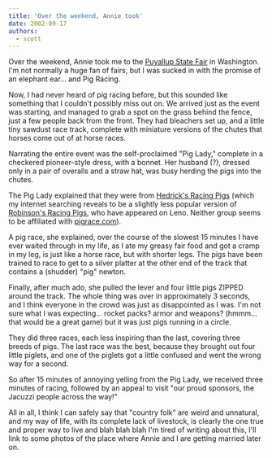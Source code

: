 ```yaml
---
title: 'Over the weekend, Annie took'
date: 2002-09-17
authors:
  - scott
---
```


Over the weekend, Annie took me to the [Puyallup State Fair](http://www.thefair.com/) in Washington. I'm not normally a huge fan of fairs, but I was sucked in with the promise of an elephant ear... and Pig Racing.

Now, I had never heard of pig racing before, but this sounded like something that I couldn't possibly miss out on. We arrived just as the event was starting, and managed to grab a spot on the grass behind the fence, just a few people back from the front. They had bleachers set up, and a little tiny sawdust race track, complete with miniature versions of the chutes that horses come out of at horse races.

Narrating the entire event was the self-proclaimed "Pig Lady," complete in a checkered pioneer-style dress, with a bonnet. Her husband (?), dressed only in a pair of overalls and a straw hat, was busy herding the pigs into the chutes.

The Pig Lady explained that they were from [Hedrick's Racing Pigs](http://www.hedricks.com/pr.htm) (which my internet searching reveals to be a slightly less popular version of [Robinson's Racing Pigs](http://www.robinsonsracingpigs.com/), who have appeared on Leno. Neither group seems to be affiliated with [pigrace.com](http://www.pigrace.com/)).

A pig race, she explained, over the course of the slowest 15 minutes I have ever waited through in my life, as I ate my greasy fair food and got a cramp in my leg, is just like a horse race, but with shorter legs. The pigs have been trained to race to get to a silver platter at the other end of the track that contains a (shudder) "pig" newton.

Finally, after much ado, she pulled the lever and four little pigs ZIPPED around the track. The whole thing was over in approximately 3 seconds, and I think everyone in the crowd was just as disappointed as I was. I'm not sure what I was expecting... rocket packs? armor and weapons? (hmmm... that would be a great game) but it was just pigs running in a circle.

They did three races, each less inspiring than the last, covering three breeds of pigs. The last race was the best, because they brought out four little piglets, and one of the piglets got a little confused and went the wrong way for a second.

So after 15 minutes of annoying yelling from the Pig Lady, we received three minutes of racing, followed by an appeal to visit "our proud sponsors, the Jacuzzi people across the way!"

All in all, I think I can safely say that "country folk" are weird and unnatural, and my way of life, with its complete lack of livestock, is clearly the one true and proper way to live and blah blah blah I'm tired of writing about this, I'll link to some photos of the place where Annie and I are getting married later on.
